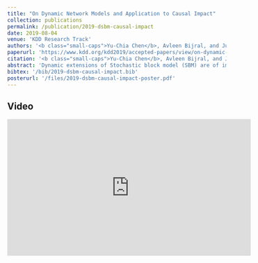 ```yaml
---
title: "On Dynamic Network Models and Application to Causal Impact"
collection: publications
permalink: /publication/2019-dsbm-causal-impact
date: 2019-08-04
venue: 'KDD Research Track'
authors: '<b class="small-caps">Yu-Chia Chen</b>, Avleen Bijral, and Juan Lavista Ferres'
paperurl: 'https://www.kdd.org/kdd2019/accepted-papers/view/on-dynamic-network-models-and-application-to-causal-impact'
citation: '<b class="small-caps">Yu-Chia Chen</b>, Avleen Bijral, and Juan Lavista Ferres. On Dynamic Network Models and Application to Causal Impact. In <i>Proceedings of the 25TH ACM SIGKDD Conference on Knowledge Discovery &amp; Data Mining.</i> ACM, 2019.'
abstract: 'Dynamic extensions of Stochastic block model (SBM) are of importance in several fields that generate temporal interaction data. These models, besides producing compact and interpretable network representations, can be useful in applications such as link prediction or network forecasting. In this paper we present a conditional pseudo-likelihood based extension to dynamic SBM that can be efficiently estimated by optimizing a regularized objective. Our formulation leads to a highly scalable approach that can handle very large networks, even with millions of nodes. We also extend our formalism to causal impact for networks that allows us to quantify the impact of external events on a time dependent sequence of networks. We support our work with extensive results on both synthetic and real networks.'
bibtex: '/bib/2019-dsbm-causal-impact.bib'
posterurl: '/files/2019-dsbm-causal-impact-poster.pdf'
---
```

<!-- codeurl: 'https://google.com' Move it up-->

## Video
<iframe width="560" height="315" src="https://www.youtube.com/embed/s4CGMPmOcBo" frameborder="0" allow="accelerometer; autoplay; encrypted-media; gyroscope; picture-in-picture" allowfullscreen></iframe>
